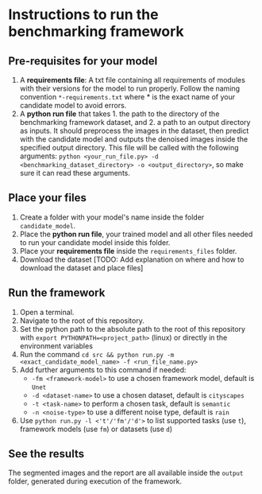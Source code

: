 # Instructions to run the benchmarking framework

## Pre-requisites for your model

1. A **requirements file**: A txt file containing all requirements of modules with their versions for the model to run properly.
Follow the naming convention `*-requirements.txt` where * is the exact name of your candidate model to avoid errors.
2. A **python run file** that takes 1. the path to the directory of the benchmarking framework dataset, 
   and 2. a path to an output directory as inputs. It should preprocess the images in the dataset, then predict with the
   candidate model and outputs the denoised images inside the specified output directory. This file will be called with the following arguments:
   `python <your_run_file.py> -d <benchmarking_dataset_directory> -o <output_directory>`, so make sure it can read these arguments.

## Place your files

1. Create a folder with your model's name inside the folder `candidate_model`.
2. Place the **python run file**, your trained model and all other files needed to run your candidate model inside this folder.
3. Place your **requirements file** inside the `requirements_files` folder.
4. Download the dataset [TODO: Add explanation on where and how to download the dataset and place files]

## Run the framework

1. Open a terminal.
2. Navigate to the root of this repository.
3. Set the python path to the absolute path to the root of this repository with
`export PYTHONPATH=<project_path>` (linux) or directly in the environment variables
4. Run the command `cd src && python run.py -m <exact_candidate_model_name> -f <run_file_name.py>`
5. Add further arguments to this command if needed:
   * `-fm <framework-model>` to use a chosen framework model, default is `Unet`
   * `-d <dataset-name>` to use a chosen dataset, default is `cityscapes`
   * `-t <task-name>` to perform a chosen task, default is `semantic`
   * `-n <noise-type>` to use a different noise type, default is `rain`
6. Use `python run.py -l <'t'/'fm'/'d'>` to list supported tasks (use `t`), framework models (use `fm`) or datasets (use `d`)

## See the results

The segmented images and the report are all available inside the `output` folder, generated during execution of the framework.
